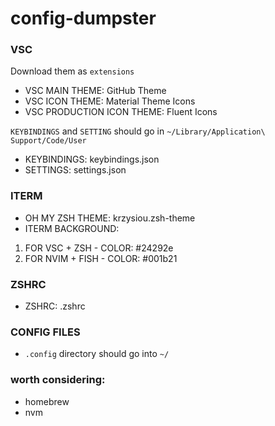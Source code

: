 # config-dumpster

### VSC

Download them as `extensions`

- VSC MAIN THEME: GitHub Theme
- VSC ICON THEME: Material Theme Icons
- VSC PRODUCTION ICON THEME: Fluent Icons

`KEYBINDINGS` and `SETTING` should go in `~/Library/Application\ Support/Code/User`

- KEYBINDINGS: keybindings.json
- SETTINGS: settings.json

### ITERM

- OH MY ZSH THEME: krzysiou.zsh-theme
- ITERM BACKGROUND:
1. FOR VSC + ZSH - COLOR: #24292e
2. FOR NVIM + FISH - COLOR: #001b21

### ZSHRC

- ZSHRC: .zshrc

### CONFIG FILES

- `.config` directory should go into `~/`

### worth considering:

- homebrew
- nvm
